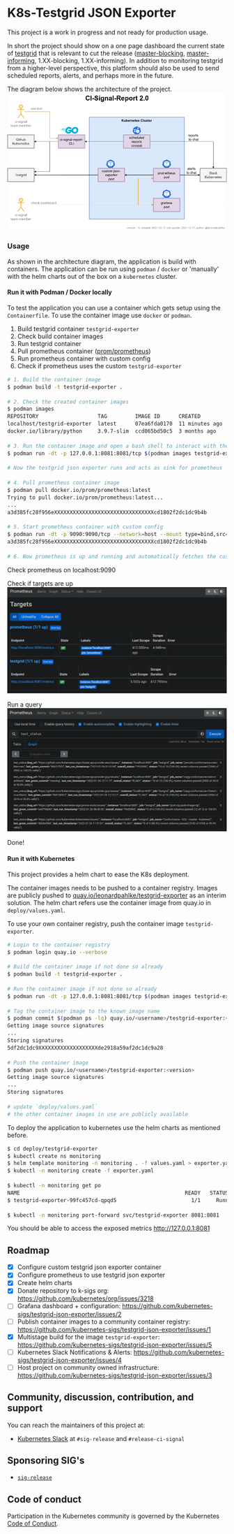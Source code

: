 # K8s-Testgrid JSON Exporter

This project is a work in progress and not ready for production usage.

In short the project should show on a one page dashboard the current state of [testgrid](https://testgrid.k8s.io/) that is relevant to cut the release ([master-blocking](https://testgrid.k8s.io/sig-release-master-blocking), [master-informing](https://testgrid.k8s.io/sig-release-master-informing), 1.XX-blocking, 1.XX-informing). In addition to monitoring testgrid from a higher-level perspective, this platform should also be used to send scheduled reports, alerts, and perhaps more in the future.

The diagram below shows the architecture of the project. 
![Overview](./assets/k8s-ci-signal-report-arch.drawio.png)

### Usage

As shown in the architecture diagram, the application is build with containers. The application can be run using `podman` / `docker` or 'manually' with the helm charts out of the box on a `kubernetes` cluster. 

#### Run it with Podman / Docker locally

To test the application you can use a container which gets setup using the `Containerfile`.
To use the container image use `docker` or `podman`.

1. Build testgrid container `testgrid-exporter`
2. Check build container images
3. Run testgrid container
4. Pull prometheus container ([prom/prometheus](https://hub.docker.com/r/prom/prometheus))
5. Run prometheus container with custom config
6. Check if prometheus uses the custom `testgrid-exporter`

```bash
# 1. Build the container image
$ podman build -t testgrid-exporter .

# 2. Check the created container images
$ podman images
REPOSITORY                   TAG         IMAGE ID      CREATED         SIZE
localhost/testgrid-exporter  latest      07ea6fda0170  11 minutes ago  137 MB
docker.io/library/python     3.9.7-slim  ccd065bd50c5  3 months ago    127 MB

# 3. Run the container image and open a bash shell to interact with the running container
$ podman run -dt -p 127.0.0.1:8081:8081/tcp $(podman images testgrid-exporter --quiet)

# Now the testgrid json exporter runs and acts as sink for prometheus

# 4. Pull prometheus container image
$ podman pull docker.io/prom/prometheus:latest
Trying to pull docker.io/prom/prometheus:latest...
...
a3d385fc28f956eXXXXXXXXXXXXXXXXXXXXXXXXXXXXXXXXcd1802f2dc1dc9b4b

# 5. Start prometheus container with custom config
$ podman run -dt -p 9090:9090/tcp --network=host --mount type=bind,src=test/docker/prometheus.yml,target=/etc/prometheus/prometheus.yml $(podman images prom/prometheus --quiet)
a3d385fc28f956eXXXXXXXXXXXXXXXXXXXXXXXXXXXXXXXXcd1802f2dc1dc9b4b

# 6. Now prometheus is up and running and automatically fetches the custom testgrid-exporter
```

Check prometheus on localhost:9090

Check if targets are up
![Targets](./assets/prometheus-targets.png)

Run a query
![Query](./assets/prometheus-query.png)

Done!

#### Run it with Kubernetes
This project provides a helm chart to ease the K8s deployment. 

The container images needs to be pushed to a container registry.
Images are publicly pushed to [quay.io/leonardpahlke/testgrid-exporter](https://quay.io/repository/leonardpahlke/testgrid-exporter?tag=latest&tab=tags) as an interim solution.
The helm chart refers use the container image from quay.io in `deploy/values.yaml`.

To use your own container registry, push the container image `testgrid-exporter`.

```bash
# Login to the container registry
$ podman login quay.io --verbose

# Build the container image if not done so already
$ podman build -t testgrid-exporter .

# Run the contaimer image if not done so already
$ podman run -dt -p 127.0.0.1:8081:8081/tcp $(podman images testgrid-exporter --quiet)

# Tag the container image to the known image name
$ podman commit $(podman ps -lq) quay.io/<username>/testgrid-exporter:<version>
Getting image source signatures
...
Storing signatures
5df2dc1dc9XXXXXXXXXXXXXXXXXXXde2918a59af2dc1dc9a28

# Push the container image
$ podman push quay.io/<username>/testgrid-exporter:<version>
Getting image source signatures
...
Storing signatures

# update `deploy/values.yaml`
# the other container images in use are publicly available
```

To deploy the application to kubernetes use the helm charts as mentioned before.

``` bash
$ cd deploy/testgrid-exporter
$ kubectl create ns monitoring
$ helm template monitoring -n monitoring . -f values.yaml > exporter.yaml
$ kubectl -n monitoring create -f exporter.yaml

$ kubectl -n monitoring get po 
NAME                                                     READY   STATUS    RESTARTS        AGE
$ testgrid-exporter-99fc457cd-qpqd5                        1/1     Running   0               1m

$ kubectl -n monitoring port-forward svc/testgrid-exporter 8081:8081
```

You should be able to access the exposed metrics http://127.0.0.1:8081

## Roadmap

- [X] Configure custom testgrid json exporter container
- [X] Configure prometheus to use testgrid json exporter
- [X] Create helm charts
- [x] Donate repository to k-sigs org: https://github.com/kubernetes/org/issues/3218
- [ ] Grafana dashboard + configuration: https://github.com/kubernetes-sigs/testgrid-json-exporter/issues/2
- [ ] Publish container images to a community container registry: https://github.com/kubernetes-sigs/testgrid-json-exporter/issues/1
- [X] Multistage build for the image `testgrid-exporter`: https://github.com/kubernetes-sigs/testgrid-json-exporter/issues/5
- [ ] Kubernetes Slack Notifications & Alerts: https://github.com/kubernetes-sigs/testgrid-json-exporter/issues/4
- [ ] Host project on community owned infrastructure: https://github.com/kubernetes-sigs/testgrid-json-exporter/issues/3

## Community, discussion, contribution, and support
You can reach the maintainers of this project at:

* [Kubernetes Slack](https://slack.k8s.io/) at `#sig-release` and `#release-ci-signal`

## Sponsoring SIG's
* [`sig-release`](https://github.com/kubernetes/sig-release)

## Code of conduct
Participation in the Kubernetes community is governed by the Kubernetes [Code of Conduct](code-of-conduct.md).
